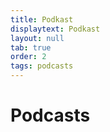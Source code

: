 ```yaml
---
title: Podkast
displaytext: Podkast
layout: null
tab: true
order: 2
tags: podcasts
---
```


# Podcasts
